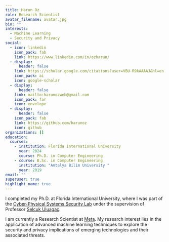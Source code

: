 ```yaml
---
title: Harun Oz
role: Research Scientist
avatar_filename: avatar.jpg
bio: ""
interests:
  - Machine Learning
  - Security and Privacy
social:
  - icon: linkedin
    icon_pack: fab
    link: https://www.linkedin.com/in/ozharun/
  - display:
      header: false
    link: https://scholar.google.com/citations?user=VBU-R9kAAAAJ&hl=en
    icon_pack: ai
    icon: google-scholar
  - display:
      header: false
    link: mailto:harunozweb@gmail.com
    icon_pack: far
    icon: envelope
  - display:
      header: false
    icon_pack: fab
    link: https://github.com/harunoz
    icon: github
organizations: []
education:
  courses:
    - institution: Florida International University
      year: 2024
      course: Ph.D. in Computer Engineering
    - course: B.Sc. in Computer Engineering
      institution: "Antalya Bilim University "
      year: 2019
email: ""
superuser: true
highlight_name: true
---
```

I completed my Ph.D. at Florida International University, where I was part of the [Cyber-Physical Systems Security Lab](https://csl.fiu.edu/) under the supervision of Professor [Selcuk Uluagac](https://web.eng.fiu.edu/selcuk/). 

I am currently a Research Scientist at [Meta](https://research.facebook.com/). My research interest lies in the application of advanced machine learning techniques to explore the security and privacy implications of emerging technologies and their associated threats. 